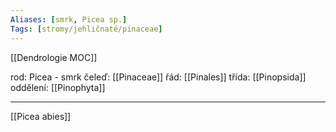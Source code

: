 ```yaml
---
Aliases: [smrk, Picea sp.]
Tags: [stromy/jehličnaté/pinaceae]
---
```

[[Dendrologie MOC]]

rod: Picea - smrk
čeleď: [[Pinaceae]]
řád: [[Pinales]]
třída: [[Pinopsida]]
oddělení: [[Pinophyta]]

---
[[Picea abies]]
